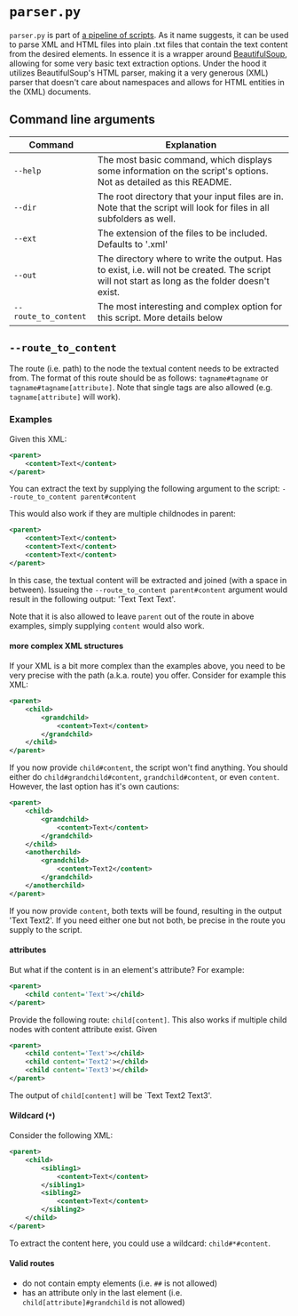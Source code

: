 # `parser.py`

`parser.py` is part of [a pipeline of scripts](../README.md). As it name suggests, it can be used to parse XML and HTML files into plain .txt files that contain the text content from the desired elements. In essence it is a wrapper around [BeautifulSoup](https://www.crummy.com/software/BeautifulSoup/bs4/doc/), allowing for some very basic text extraction options. Under the hood it utilizes BeautifulSoup's HTML parser, making it a very generous (XML) parser that doesn't care about namespaces and allows for HTML entities in the (XML) documents.

## Command line arguments

| Command              | Explanation                                                                                                                                     |
| -------------------- | ----------------------------------------------------------------------------------------------------------------------------------------------- |
| `--help`             | The most basic command, which displays some information on the script's options. Not as detailed as this README.                                |
| `--dir`              | The root directory that your input files are in. Note that the script will look for files in all subfolders as well.                            |
| `--ext`              | The extension of the files to be included. Defaults to '.xml'                                                                                   |
| `--out`              | The directory where to write the output. Has to exist, i.e. will not be created. The script will not start as long as the folder doesn't exist. |
| `--route_to_content` | The most interesting and complex option for this script. More details below                                                                     |


## `--route_to_content`

The route (i.e. path) to the node the textual content needs to be extracted from. The format of this route should be as follows: `tagname#tagname` or `tagname#tagname[attribute]`. Note that single tags are also allowed (e.g. `tagname[attribute]` will work).

### Examples

Given this XML:

```xml
<parent>
    <content>Text</content>
</parent>
```

You can extract the text by supplying the following argument to the script: `--route_to_content parent#content`


This would also work if they are multiple childnodes in parent:

```xml
<parent>
    <content>Text</content>
    <content>Text</content>
    <content>Text</content>
</parent>
```

In this case, the textual content will be extracted and joined (with a space in between). Issueing the `--route_to_content parent#content` argument would result in the following output: 'Text Text Text'.

Note that it is also allowed to leave `parent` out of the route in above examples, simply supplying `content` would also work.

#### more complex XML structures

If your XML is a bit more complex than the examples above, you need to be very precise with the path (a.k.a. route) you offer. Consider for example this XML:

```xml
<parent>
    <child>
        <grandchild>
            <content>Text</content>
        </grandchild>
    </child>
</parent>
```

If you now provide `child#content`, the script won't find anything. You should either do `child#grandchild#content`, `grandchild#content`, or even `content`. However, the last option has it's own cautions:

```xml
<parent>
    <child>
        <grandchild>
            <content>Text</content>
        </grandchild>
    </child>
    <anotherchild>
        <grandchild>
            <content>Text2</content>
        </grandchild>
    </anotherchild>
</parent>
```

If you now provide `content`, both texts will be found, resulting in the output 'Text Text2'. If you need either one but not both, be precise in the route you supply to the script.

#### attributes

But what if the content is in an element's attribute? For example:

```xml
<parent>
    <child content='Text'></child>
</parent>
```

Provide the following route: `child[content]`. This also works if multiple child nodes with content attribute exist. Given

```xml
<parent>
    <child content='Text'></child>
    <child content='Text2'></child>
    <child content='Text3'></child>
</parent>
```

The output of `child[content]` will be `Text Text2 Text3'.

#### Wildcard (`*`)

Consider the following XML:

```xml
<parent>
    <child>
        <sibling1>
            <content>Text</content>
        </sibling1>
        <sibling2>
            <content>Text</content>
        </sibling2>
    </child>
</parent>
```

To extract the content here, you could use a wildcard:
`child#*#content`.


#### Valid routes

- do not contain empty elements (i.e. `##` is not allowed)
- has an attribute only in the last element (i.e. `child[attribute]#grandchild` is not allowed)
